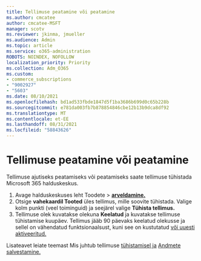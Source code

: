 ```yaml
---
title: Tellimuse peatamine või peatamine
ms.author: cmcatee
author: cmcatee-MSFT
manager: scotv
ms.reviewer: jkinma, jmueller
ms.audience: Admin
ms.topic: article
ms.service: o365-administration
ROBOTS: NOINDEX, NOFOLLOW
localization_priority: Priority
ms.collection: Adm_O365
ms.custom:
- commerce_subscriptions
- "9002927"
- "5603"
ms.date: 08/10/2021
ms.openlocfilehash: bd1ad533fbde1847d5f1ba3686b699d0c65b228b
ms.sourcegitcommit: e781da003fb7b878854846cbe12b13b9dca8df92
ms.translationtype: MT
ms.contentlocale: et-EE
ms.lasthandoff: 08/31/2021
ms.locfileid: "58843626"
---
```

# <a name="suspend-or-pause-a-subscription"></a>Tellimuse peatamine või peatamine

Tellimuse ajutiseks peatamiseks või peatamiseks saate tellimuse tühistada Microsoft 365 halduskeskus.

1. Avage halduskeskuses leht Toodete  >  **[arveldamine.](https://go.microsoft.com/fwlink/p/?linkid=842054)**
2. Otsige **vahekaardil Tooted** üles tellimus, mille soovite tühistada. Valige kolm punkti (veel toiminguid) ja seejärel valige **Tühista tellimus.**
3. Tellimuse olek kuvatakse olekuna **Keelatud** ja kuvatakse tellimuse tühistamise kuupäev. Tellimus jääb 90 päevaks keelatud olekusse ja sellel on vähendatud funktsionaalsust, kuni see on kustutatud [või uuesti aktiveeritud.](https://docs.microsoft.com/microsoft-365/commerce/subscriptions/reactivate-your-subscription)

Lisateavet leiate teemast Mis juhtub tellimuse [tühistamisel ja](https://docs.microsoft.com/microsoft-365/commerce/subscriptions/cancel-your-subscription#what-happens-when-you-cancel-a-subscription) [Andmete salvestamine.](https://docs.microsoft.com/microsoft-365/commerce/subscriptions/cancel-your-subscription#save-your-data)
